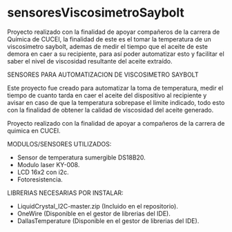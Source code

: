# sensoresViscosimetroSaybolt
Proyecto realizado con la finalidad de apoyar compañeros de la carrera de Química de CUCEI, la finalidad de este es el tomar la temperatura de un viscosimetro saybolt, ademas de medir el tiempo que el aceite de este demora en caer a su recipiente, para así poder automatizar esto y facilitar el saber el nivel de viscosidad resultante del aceite extraído.

SENSORES PARA AUTOMATIZACION DE VISCOSIMETRO SAYBOLT

Este proyecto fue creado para automatizar la toma de temperatura, medir el tiempo de cuanto tarda en caer el aceite del dispositivo al recipiente y avisar en caso de que la temperatura sobrepase el limite indicado, todo esto con la finalidad de obtener la calidad de viscosidad del aceite generado.

Proyecto realizado con la finalidad de apoyar a compañeros de la carrera de quimica en CUCEI.

MODULOS/SENSORES UTILIZADOS:
 - Sensor de temperatura sumergible DS18B20.
 - Modulo laser KY-008.
 - LCD 16x2 con i2c.
 - Fotoresistencia.

LIBRERIAS NECESARIAS POR INSTALAR:
 - LiquidCrystal_I2C-master.zip (Incluido en el repositorio).
 - OneWire (Disponible en el gestor de librerias del IDE).
 - DallasTemperature (Disponible en el gestor de librerias del IDE).
